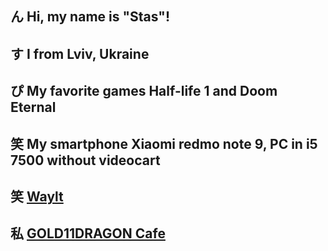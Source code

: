 ## ん Hi, my name is "Stas"!
## す I from Lviv, Ukraine
## ぴ My favorite games Half-life 1 and Doom Eternal
## 笑 My smartphone Xiaomi redmo note 9, PC in i5 7500 without videocart

## 笑 [**Waylt**](https://discord.gg/MPkmBtnA3S)
## 私 [**GOLD11DRAGON Cafe**](https://t.me/YourFavoriteCafe)
